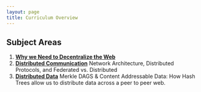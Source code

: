 ```yaml
---
layout: page
title: Curriculum Overview
---
```


## Subject Areas

1. **[Why we Need to Decentralize the Web](../why-decentralize)**
1. **[Distributed Communication](../distributed-communication)** Network Architecture, Distributed Protocols, and Federated vs. Distributed
1. **[Distributed Data](../distributed-data)** Merkle DAGS & Content Addressable Data: How Hash Trees allow us to distribute data across a peer to peer web.
